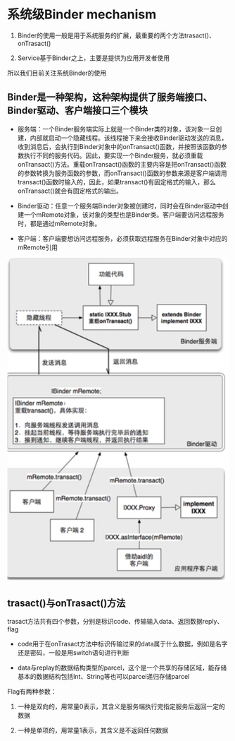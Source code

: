 # 系统级Binder  mechanism

1. Binder的使用一般是用于系统服务的扩展，最重要的两个方法trasact()、onTrasact()

2. Service基于Binder之上，主要是提供为应用开发者使用

所以我们目前关注系统Binder的使用

## Binder是一种架构，这种架构提供了服务端接口、Binder驱动、客户端接口三个模块
- 服务端：一个Binder服务端实际上就是一个Binder类的对象，该对象一旦创建，内部就启动一个隐藏线程。该线程接下来会接收Binder驱动发送的消息，收到消息后，会执行到Binder对象中的onTransact()函数，并按照该函数的参数执行不同的服务代码。因此，要实现一个Binder服务，就必须重载onTransact()方法。重载onTransact()函数的主要内容是把onTransact()函数的参数转换为服务函数的参数，而onTransact()函数的参数来源是客户端调用transact()函数时输入的，因此，如果transact()有固定格式的输入，那么onTransact()就会有固定格式的输出。

- Binder驱动：任意一个服务端Binder对象被创建时，同时会在Binder驱动中创建一个mRemote对象，该对象的类型也是Binder类。客户端要访问远程服务时，都是通过mRemote对象。

- 客户端：客户端要想访问远程服务，必须获取远程服务在Binder对象中对应的mRemote引用

![default](pix/Binder.PNG)

## trasact()与onTrasact()方法
trasact方法共有四个参数，分别是标识code、传输输入data、返回数据reply、flag

- code用于在onTrasact方法中标识传输过来的data属于什么数据，例如是名字还是密码，一般是用switch语句进行判断

- data与replay的数据结构类型的parcel，这个是一个共享的存储区域，能存储基本的数据结构包括Int、String等也可以parcel递归存储parcel

Flag有两种参数：

1. 一种是双向的，用常量0表示，其含义是服务端执行完指定服务后返回一定的数据

2. 一种是单项的，用常量1表示，其含义是不返回任何数据
